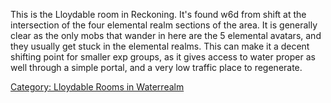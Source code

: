 This is the Lloydable room in Reckoning. It's found w6d from shift at
the intersection of the four elemental realm sections of the area. It is
generally clear as the only mobs that wander in here are the 5 elemental
avatars, and they usually get stuck in the elemental realms. This can
make it a decent shifting point for smaller exp groups, as it gives
access to water proper as well through a simple portal, and a very low
traffic place to regenerate.

[Category: Lloydable Rooms in
Waterrealm](Category:_Lloydable_Rooms_in_Waterrealm "wikilink")
